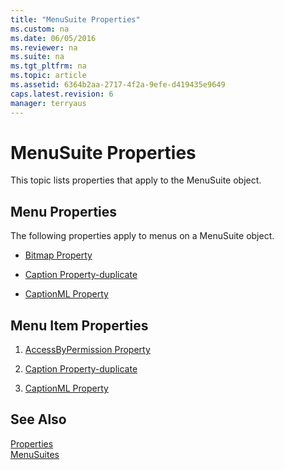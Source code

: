 ```yaml
---
title: "MenuSuite Properties"
ms.custom: na
ms.date: 06/05/2016
ms.reviewer: na
ms.suite: na
ms.tgt_pltfrm: na
ms.topic: article
ms.assetid: 6364b2aa-2717-4f2a-9efe-d419435e9649
caps.latest.revision: 6
manager: terryaus
---
```

# MenuSuite Properties
This topic lists properties that apply to the MenuSuite object.  
  
## Menu Properties  
 The following properties apply to menus on a MenuSuite object.  
  
-   [Bitmap Property](../dynamics-nav/Bitmap-Property.md)  
  
-   [Caption Property\-duplicate](../dynamics-nav/Caption-Property-duplicate.md)  
  
-   [CaptionML Property](../dynamics-nav/CaptionML-Property.md)  
  
## Menu Item Properties  
  
1.  [AccessByPermission Property](../dynamics-nav/AccessByPermission-Property.md)  
  
2.  [Caption Property\-duplicate](../dynamics-nav/Caption-Property-duplicate.md)  
  
3.  [CaptionML Property](../dynamics-nav/CaptionML-Property.md)  
  
## See Also  
 [Properties](../dynamics-nav/Properties.md)   
 [MenuSuites](../dynamics-nav/MenuSuites.md)